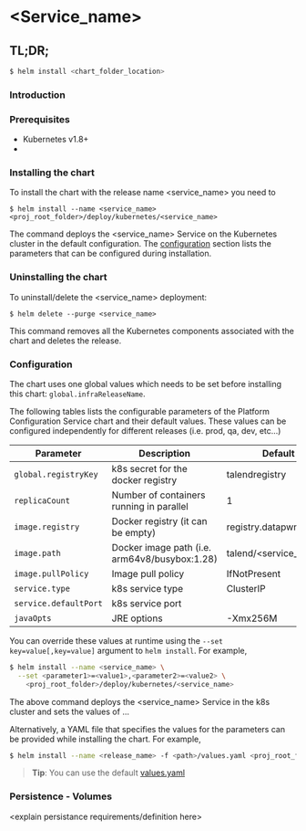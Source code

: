 # <Service_name>

<provide short description of service here>

## TL;DR;

```bash
$ helm install <chart_folder_location>
```

### Introduction
<provide more detailed information about the service here>

### Prerequisites
- Kubernetes v1.8+
- <other dependencies or prerequisites>

### Installing the chart
To install the chart with the release name <service_name> you need to 

```$ helm install --name <service_name> <proj_root_folder>/deploy/kubernetes/<service_name>```

The command deploys the <service_name> Service on the Kubernetes cluster in the default configuration. The [configuration](#configuration) section lists the parameters that can be configured during installation.

### Uninstalling the chart

To uninstall/delete the <service_name> deployment:

```$ helm delete --purge <service_name>```

This command removes all the Kubernetes components associated with the chart and deletes the release.

### Configuration

The chart uses one global values which needs to be set before installing this chart: ```global.infraReleaseName```.

The following tables lists the configurable parameters of the Platform Configuration Service chart and their default values. 
These values can be configured independently for different releases (i.e. prod, qa, dev, etc...)

Parameter                      | Description	                                    | Default
-------------------------------|--------------------------------------------------|--------------------------------
`global.registryKey`           | k8s secret for the docker registry               | talendregistry
`replicaCount`                 | Number of containers running in parallel         | 1
`image.registry`               | Docker registry (it can be empty)                | registry.datapwn.com
`image.path`                   | Docker image path (i.e. arm64v8/busybox:1.28)    | talend/<service_name>:<tag>
`image.pullPolicy`             | Image pull policy	                              | IfNotPresent
`service.type`                 | k8s service type                                 | ClusterIP
`service.defaultPort`          | k8s service port                                 | 
`javaOpts`                     | JRE options                                      | -Xmx256M


You can override these values at runtime using the `--set key=value[,key=value]` argument to `helm install`. For example,

```bash
$ helm install --name <service_name> \
  --set <parameter1>=<value1>,<parameter2>=<value2> \
    <proj_root_folder>/deploy/kubernetes/<service_name>
```

The above command deploys the <service_name> Service in the k8s cluster and sets the values of ...

Alternatively, a YAML file that specifies the values for the parameters can be provided while installing the chart. For example,

```bash
$ helm install --name <release_name> -f <path>/values.yaml <proj_root_folder>/deploy/kubernetes/<service_name>
```

> **Tip**: You can use the default [values.yaml](values.yaml)


### Persistence - Volumes

<explain persistance requirements/definition here>


